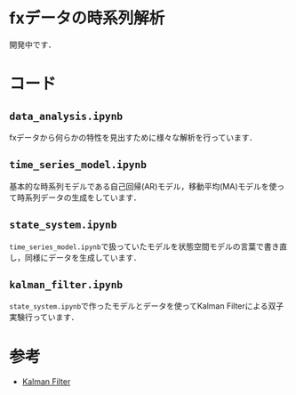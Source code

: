 # fxデータの時系列解析
開発中です．

# コード
## `data_analysis.ipynb`
fxデータから何らかの特性を見出すために様々な解析を行っています．

## `time_series_model.ipynb`
基本的な時系列モデルである自己回帰(AR)モデル，移動平均(MA)モデルを使って時系列データの生成をしています．

## `state_system.ipynb`
`time_series_model.ipynb`で扱っていたモデルを状態空間モデルの言葉で書き直し，同様にデータを生成しています．

## `kalman_filter.ipynb`
`state_system.ipynb`で作ったモデルとデータを使ってKalman Filterによる双子実験行っています．


# 参考
- [Kalman Filter](https://github.com/KotaTakeda/rccs_online_school)

